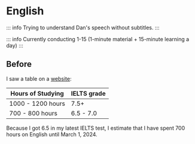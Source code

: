 # English <Tag variant="brand" value="700 h" />

::: info
Trying to understand Dan's speech without subtitles.
:::

::: info
Currently conducting 1-15 (1-minute material + 15-minute learning a day)
:::

## Before <Tag value="700 h" />

I saw a table on a [website](https://www.ieltsanswers.com/much-studying-get-score.html):

| Hours of Studying | IELTS grade |
| ----------------- | ----------- |
| 1000 - 1200 hours | 7.5+        |
| 700 - 800 hours   | 6.5 - 7.0   |

Because I got 6.5 in my latest IELTS test, I estimate that I have spent 700 hours on English until March 1, 2024.
